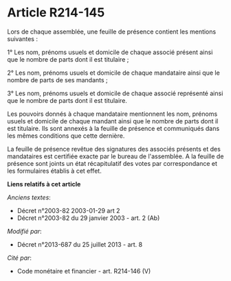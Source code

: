 # Article R214-145

Lors de chaque assemblée, une feuille de présence contient les mentions suivantes : 

1° Les nom, prénoms usuels et domicile de chaque associé présent ainsi que le nombre de parts dont il est titulaire ; 

2° Les nom, prénoms usuels et domicile de chaque mandataire ainsi que le nombre de parts de ses mandants ; 

3° Les nom, prénoms usuels et domicile de chaque associé représenté ainsi que le nombre de parts dont il est titulaire. 

Les pouvoirs donnés à chaque mandataire mentionnent les nom, prénoms usuels et domicile de chaque mandant ainsi que le nombre
de parts dont il est titulaire. Ils sont annexés à la feuille de présence et communiqués dans les mêmes conditions que cette
dernière. 

La feuille de présence revêtue des signatures des associés présents et des mandataires est certifiée exacte par le bureau de
l'assemblée. A la feuille de présence sont joints un état récapitulatif des votes par correspondance et les formulaires
établis à cet effet.

**Liens relatifs à cet article**

_Anciens textes_:

  - Décret n°2003-82 2003-01-29 art 2
  - Décret n°2003-82 du 29 janvier 2003 - art. 2 (Ab)

_Modifié par_:

  - Décret n°2013-687 du 25 juillet 2013 - art. 8

_Cité par_:

  - Code monétaire et financier - art. R214-146 (V)
